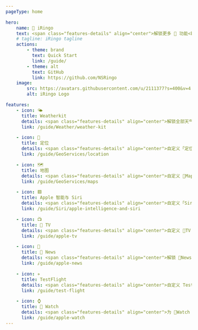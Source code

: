 ```yaml
---
pageType: home

hero:
    name:  iRingo
    text: <span class="features-details" align="center">解锁更多  功能<br>解除  服务地区限制</span>
    # tagline: iRingo tagline
    actions:
        - theme: brand
          text: Quick Start
          link: /guide/
        - theme: alt
          text: GitHub
          link: https://github.com/NSRingo
    image:
        src: https://avatars.githubusercontent.com/u/2111377?s=400&v=4
        alt: iRingo Logo

features:
    - icon: 🌤
      title: Weatherkit
      details: <span class="features-details" align="center">解锁全部天气数据类型<br>替换「空气质量」数据<br>添加「未来一小时降水强度」</span>
      link: /guide/Weather/weather-kit

    - icon: 📍
      title: 定位
      details: <span class="features-details" align="center">自定义「定位服务」<br>通过「基于网络的地区检测」结果始终为用户设置的地区</span>
      link: /guide/GeoServices/location

    - icon: 🗺️
      title: 地图
      details: <span class="features-details" align="center">自定义 Maps app<br>添加国际版功能<br>自定义服务版本</span>
      link: /guide/GeoServices/maps

    - icon: 🟥
      title: Apple 智能与 Siri
      details: <span class="features-details" align="center">自定义「Siri 请求」功能与服务版本</span>
      link: /guide/Siri/apple-intelligence-and-siri

    - icon: 📺
      title:  TV
      details: <span class="features-details" align="center">自定义 TV app<br>自选启用的板块、栏目及语言</span>
      link: /guide/apple-tv

    - icon: 📰
      title:  News
      details: <span class="features-details" align="center">解锁 News app 使用<br>自定义部分设置与功能</span>
      link: /guide/apple-news

    - icon: ✈
      title: TestFlight
      details: <span class="features-details" align="center">自定义 TestFlight app<br>修改国家或区域代码<br>多账号保存与切换<br>强制启用通用应用支持</span>
      link: /guide/test-flight

    - icon: ⌚️
      title:  Watch
      details: <span class="features-details" align="center">为 Watch 进行单独设置</span>
      link: /guide/apple-watch
---
```

